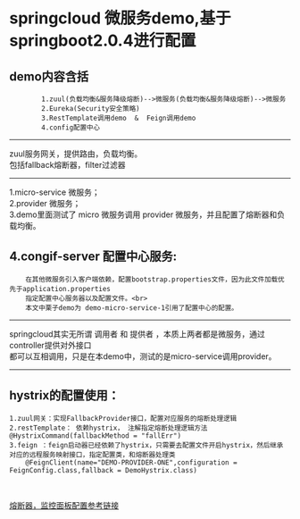 springcloud 微服务demo,基于springboot2.0.4进行配置<br/>
=======
demo内容含括<br/>
---
            1.zuul(负载均衡&服务降级熔断)-->微服务(负载均衡&服务降级熔断)-->微服务
            2.Eureka(Security安全策略)
            3.RestTemplate调用demo  &  Feign调用demo
            4.config配置中心

            
----------------

zuul服务网关，提供路由，负载均衡。<br/>
包括fallback熔断器，filter过滤器<br/>
            
-----------  

1.micro-service  微服务；<br/>
2.provider       微服务；<br/>
3.demo里面测试了 micro 微服务调用 provider 微服务，并且配置了熔断器和负载均衡。<br/>

4.congif-server  配置中心服务:
-------
        在其他微服务引入客户端依赖，配置bootstrap.properties文件，因为此文件加载优先于application.properties
        指定配置中心服务器以及配置文件。<br>
        本文中栗子demo为 demo-micro-service-1引用了配置中心的配置。
   
   
-----

springcloud其实无所谓  调用者  和  提供者  ，本质上两者都是微服务，通过controller提供对外接口<br/>
都可以互相调用，只是在本demo中，测试的是micro-service调用provider。<br/>

------

hystrix的配置使用：<br/>
-------
    1.zuul网关：实现FallbackProvider接口，配置对应服务的熔断处理逻辑
    2.restTemplate： 依赖hystrix， 注解指定熔断处理逻辑方法 @HystrixCommand(fallbackMethod = "fallErr")
    3.feign ：feign启动器已经依赖了hystrix，只需要去配置文件开启hystrix，然后继承 对应的远程服务映射接口，指定配置类，和熔断器处理类
        @FeignClient(name="DEMO-PROVIDER-ONE",configuration = FeignConfig.class,fallback = DemoHystrix.class)
<br/>


[熔断器，监控面板配置参考链接](https://blog.csdn.net/qq_34310242/article/details/80873966)
